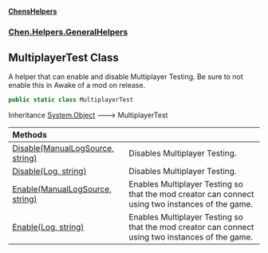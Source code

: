 
#### [ChensHelpers](index 'index')

### [Chen.Helpers.GeneralHelpers](Chen_Helpers_GeneralHelpers 'Chen.Helpers.GeneralHelpers')

## MultiplayerTest Class
A helper that can enable and disable Multiplayer Testing. Be sure to not enable this in Awake of a mod on release.  
```csharp
public static class MultiplayerTest
```

Inheritance [System.Object](https://docs.microsoft.com/en-us/dotnet/api/System.Object 'System.Object') &#129106; MultiplayerTest  

| Methods | |
| :--- | :--- |
| [Disable(ManualLogSource, string)](Chen_Helpers_GeneralHelpers_MultiplayerTest_Disable(BepInEx_Logging_ManualLogSource_string) 'Chen.Helpers.GeneralHelpers.MultiplayerTest.Disable(BepInEx.Logging.ManualLogSource, string)') | Disables Multiplayer Testing.<br/> |
| [Disable(Log, string)](Chen_Helpers_GeneralHelpers_MultiplayerTest_Disable(Chen_Helpers_LogHelpers_Log_string) 'Chen.Helpers.GeneralHelpers.MultiplayerTest.Disable(Chen.Helpers.LogHelpers.Log, string)') | Disables Multiplayer Testing.<br/> |
| [Enable(ManualLogSource, string)](Chen_Helpers_GeneralHelpers_MultiplayerTest_Enable(BepInEx_Logging_ManualLogSource_string) 'Chen.Helpers.GeneralHelpers.MultiplayerTest.Enable(BepInEx.Logging.ManualLogSource, string)') | Enables Multiplayer Testing so that the mod creator can connect using two instances of the game.<br/> |
| [Enable(Log, string)](Chen_Helpers_GeneralHelpers_MultiplayerTest_Enable(Chen_Helpers_LogHelpers_Log_string) 'Chen.Helpers.GeneralHelpers.MultiplayerTest.Enable(Chen.Helpers.LogHelpers.Log, string)') | Enables Multiplayer Testing so that the mod creator can connect using two instances of the game.<br/> |
